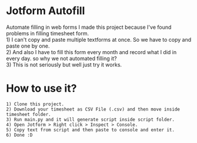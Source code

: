 # Jotform Autofill
Automate filling in web forms
    I made this project because I've found problems in filling timesheet form.</br>
    1) I can't copy and paste multiple textforms at once. So we have to copy and paste one by one.</br>
    2) And also I have to fill this form every month and record what I did in every day. so why we not automated filling it?</br>
    3) This is not seriously but well just try it works.<br/>

# How to use it?
    1) Clone this project.
    2) Download your timesheet as CSV File (.csv) and then move inside timesheet folder.
    3) Run main.py and it will generate script inside script folder.
    4) Open Jotform > Right click > Inspect > Console.
    5) Copy text from script and then paste to console and enter it.
    6) Done :D
